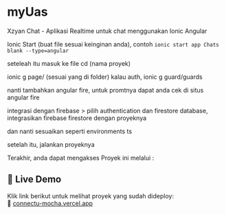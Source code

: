 # myUas
Xzyan Chat - Aplikasi Realtime untuk chat menggunakan Ionic Angular

Ionic Start (buat file sesuai keinginan anda), contoh `ionic start app Chats blank --type=angular`

seteleah itu masuk ke file cd (nama proyek)

ionic g page/ (sesuai yang di folder) 
kalau auth, ionic g guard/guards

nanti tambahkan angular fire, untuk promtnya dapat anda cek di situs angular fire

integrasi dengan firebase > pilih authentication dan firestore database, integrasikan firebase firestore dengan proyeknya

dan nanti sesuaikan seperti environments ts

setelah itu, jalankan proyeknya

Terakhir, anda dapat mengakses Proyek ini melalui :

## 🚀 Live Demo  
Klik link berikut untuk melihat proyek yang sudah dideploy:  
🔗 [connectu-mocha.vercel.app](https://connectu-mocha.vercel.app)

